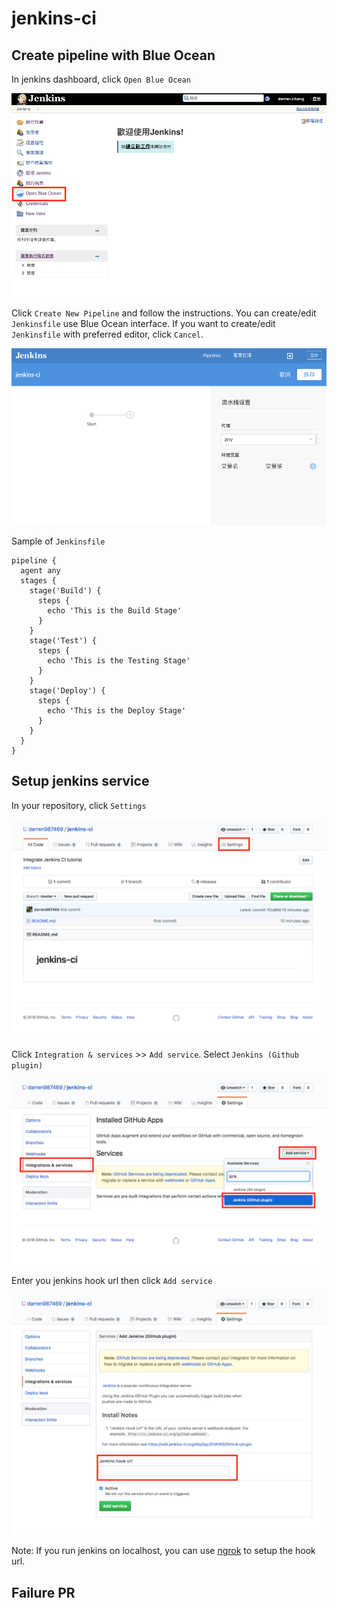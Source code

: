 # jenkins-ci

## Create pipeline with Blue Ocean

In jenkins dashboard, click `Open Blue Ocean`

![](screenshots/jenkins_dashboard.png)

Click `Create New Pipeline` and follow the instructions. You can create/edit `Jenkinsfile` use Blue Ocean interface. If you want to create/edit `Jenkinsfile` with preferred editor, click `Cancel`.

![](screenshots/create_jenkinsfile.png)

Sample of `Jenkinsfile`

```Jenkinsfile
pipeline {
  agent any
  stages {
    stage('Build') {
      steps {
        echo 'This is the Build Stage'
      }
    }
    stage('Test') {
      steps {
        echo 'This is the Testing Stage'
      }
    }
    stage('Deploy') {
      steps {
        echo 'This is the Deploy Stage'
      }
    }
  }
}
```

## Setup jenkins service

In your repository, click `Settings`

![](screenshots/repository.png)

Click `Integration & services` >> `Add service`. Select `Jenkins (Github plugin)`

![jenkins service](screenshots/jenkins_service.png)

Enter you jenkins hook url then click `Add service`

![jenkins hook url](screenshots/jenkins_hook_url.png)

Note: If you run jenkins on localhost, you can use [ngrok](https://ngrok.com/) to setup the hook url.

## Failure PR

